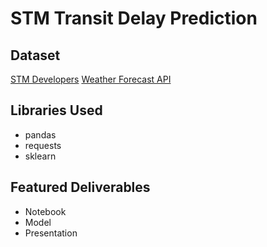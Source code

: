 # STM Transit Delay Prediction

## Dataset

[STM Developers](https://www.stm.info/en/about/developers)
[Weather Forecast API](https://open-meteo.com/en/docs)

## Libraries Used

- pandas
- requests
- sklearn

## Featured Deliverables

- Notebook
- Model
- Presentation
